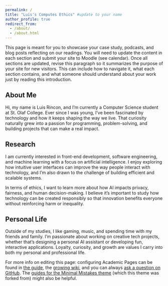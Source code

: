 ```yaml
---
permalink: /
title: "Luis's Computes Ethics" #update to your name
author_profile: true
redirect_from: 
  - /about/
  - /about.html
---
```


This page is meant for you to showcase your case study, podcasts, and blog posts reflecting on our readings. You will need to update the content in each section and submit your site to Moodle (see calendar). Once all sections are updated, revise this paragraph so it summarizes the purpose of your site for new visitors. This can include how to navigate it, what each section contains, and what someone should understand about your work just by reading this introduction.


About Me
---
Hi, my name is Luis Rincon, and I’m currently a Computer Science student at St. Olaf College. Ever since I was young, I’ve been fascinated by technology and how it keeps shaping the way we live. That curiosity naturally grew into a passion for programming, problem-solving, and building projects that can make a real impact.

Research 
---
I am currently interested in front-end development, software engineering, and machine learning with a focus on artificial intelligence. I enjoy exploring how intuitive user interfaces can improve the way people interact with technology, and I’m also drawn to the challenge of building efficient and scalable systems.

In terms of ethics, I want to learn more about how AI impacts privacy, fairness, and human decision-making. I believe it’s important to study how technology can be created responsibly so that innovation benefits everyone without reinforcing harm or inequality.

Personal Life
---
Outside of my studies, I like gaming, music, and spending time with my friends and family. I’m passionate about working on creative tech projects, whether that’s designing a personal AI assistant or developing fun, interactive applications. Loyalty, curiosity, and growth are values I carry into both my personal and professional life.


For more info on editing this page: configuring Academic Pages can be found in [the guide](https://academicpages.github.io/markdown/), the [growing wiki](https://github.com/academicpages/academicpages.github.io/wiki), and you can always [ask a question on GitHub](https://github.com/academicpages/academicpages.github.io/discussions). The [guides for the Minimal Mistakes theme](https://mmistakes.github.io/minimal-mistakes/docs/configuration/) (which this theme was forked from) might also be helpful.
